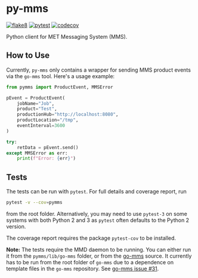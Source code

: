 # py-mms

[![flake8](https://github.com/metno/py-mms/workflows/flake8/badge.svg?branch=master)](https://github.com/metno/py-mms/actions)
[![pytest](https://github.com/metno/py-mms/workflows/pytest/badge.svg?branch=master)](https://github.com/metno/py-mms/actions)
[![codecov](https://codecov.io/gh/metno/py-mms/branch/master/graph/badge.svg)](https://codecov.io/gh/metno/py-mms)

Python client for MET Messaging System (MMS).

## How to Use

Currently, `py-mms` only contains a wrapper for sending MMS product events via the `go-mms` tool.
Here's a usage example:
```Python
from pymms import ProductEvent, MMSError

pEvent = ProductEvent(
    jobName="Job",
    product="Test",
    productionHub="http://localhost:8080",
    productLocation="/tmp",
    eventInterval=3600
)

try:
    retData = pEvent.send()
except MMSError as err:
    print(f"Error: {err}")
```

## Tests

The tests can be run with `pytest`. For full details and coverage report, run
```bash
pytest -v --cov=pymms
```
from the root folder. Alternatively, you may need to use `pytest-3` on some systems with both Python 2 and 3 as `pytest` often defaults to the Python 2 version.

The coverage report requires the package `pytest-cov` to be installed.

**Note:** The tests require the MMD daemon to be running. You can either run it from the `pymms/lib/go-mms` folder,
or from the [go-mms](https://github.com/metno/go-mms) source. It currently has to be run from the root folder of `go-mms` due to a dependence on template files in the `go-mms` repository. See [go-mms issue #31](https://github.com/metno/go-mms/issues/31).
